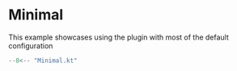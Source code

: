 # Minimal

This example showcases using the plugin with most of the default configuration

```kotlin title="Minimal.kt" linenums="1"
--8<-- "Minimal.kt"
```
